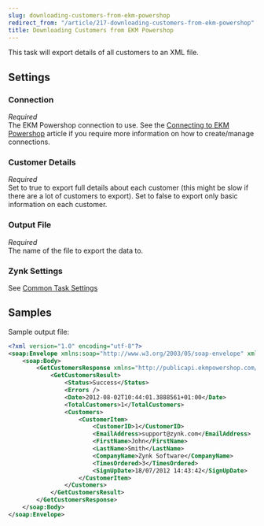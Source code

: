```yaml
---
slug: downloading-customers-from-ekm-powershop
redirect_from: "/article/217-downloading-customers-from-ekm-powershop"
title: Downloading Customers from EKM Powershop
---
```

This task will export details of all customers to an XML file.

## Settings
### Connection
_Required_  
The EKM Powershop connection to use.  See the [Connecting to EKM Powershop](connecting-to-ekm-powershop) article if you require more information on how to create/manage connections.

### Customer Details
_Required_  
Set to true to export full details about each customer (this might be slow if there are a lot of customers to export). Set to false to export only basic information on each customer.

### Output File
_Required_  
The name of the file to export the data to.

### Zynk Settings
See [Common Task Settings](common-task-settings)

## Samples
Sample output file:

```xml
<?xml version="1.0" encoding="utf-8"?>
<soap:Envelope xmlns:soap="http://www.w3.org/2003/05/soap-envelope" xmlns:xsi="http://www.w3.org/2001/XMLSchema-instance" xmlns:xsd="http://www.w3.org/2001/XMLSchema">
    <soap:Body>
        <GetCustomersResponse xmlns="http://publicapi.ekmpowershop.com/">
            <GetCustomersResult>
                <Status>Success</Status>
                <Errors />
                <Date>2012-08-02T10:44:01.3888561+01:00</Date>
                <TotalCustomers>1</TotalCustomers>
                <Customers>
                    <CustomerItem>
                        <CustomerID>1</CustomerID>
                        <EmailAddress>support@zynk.com</EmailAddress>
                        <FirstName>John</FirstName>
                        <LastName>Smith</LastName>
                        <CompanyName>Zynk Software</CompanyName>
                        <TimesOrdered>3</TimesOrdered>
                        <SignUpDate>18/07/2012 14:43:42</SignUpDate>
                    </CustomerItem>
                </Customers>
            </GetCustomersResult>
        </GetCustomersResponse>
    </soap:Body>
</soap:Envelope>
```
